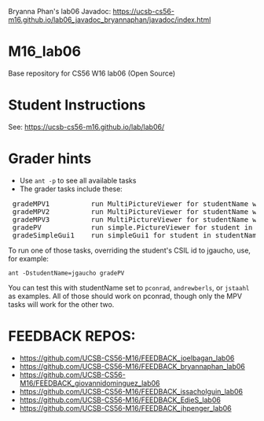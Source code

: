 Bryanna Phan's lab06 Javadoc: https://ucsb-cs56-m16.github.io/lab06_javadoc_bryannaphan/javadoc/index.html

# M16_lab06

Base repository for CS56 W16 lab06 (Open Source)

# Student Instructions

See: https://ucsb-cs56-m16.github.io/lab/lab06/

# Grader hints

* Use <code>ant -p</code> to see all available tasks
* The grader tasks include these:

<pre>
 gradeMPV1          run MultiPictureViewer for studentName with arg 1
 gradeMPV2          run MultiPictureViewer for studentName with arg 2
 gradeMPV3          run MultiPictureViewer for studentName with arg 3
 gradePV            run simple.PictureViewer for student in studentName property
 gradeSimpleGui1    run simpleGui1 for student in studentName property
</pre>

To run one of those tasks, overriding the student's CSIL id to jgaucho, use, for example:

<code>ant -DstudentName=jgaucho gradePV</code>

You can test this with studentName set to <code>pconrad</code>, <code>andrewberls</code>, or <code>jstaahl</code> as examples.   All of those should work on pconrad, though only the MPV tasks will work for the other two.

# FEEDBACK REPOS:
* https://github.com/UCSB-CS56-M16/FEEDBACK_joelbagan_lab06
* https://github.com/UCSB-CS56-M16/FEEDBACK_bryannaphan_lab06
* https://github.com/UCSB-CS56-M16/FEEDBACK_giovannidominguez_lab06
* https://github.com/UCSB-CS56-M16/FEEDBACK_issacholguin_lab06
* https://github.com/UCSB-CS56-M16/FEEDBACK_EdieS_lab06
* https://github.com/UCSB-CS56-M16/FEEDBACK_jhpenger_lab06


